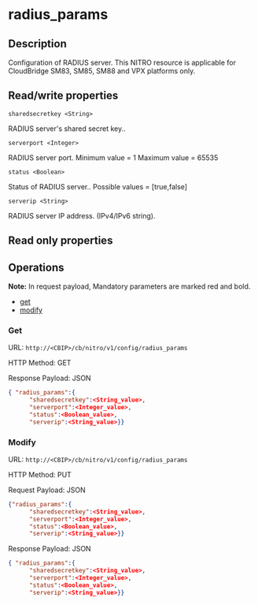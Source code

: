 # radius_params

## Description

Configuration of RADIUS server. This NITRO resource is applicable for CloudBridge SM83, SM85, SM88 and VPX platforms only.

## Read/write properties

`sharedsecretkey <String>`

RADIUS server's shared secret key..

`serverport <Integer>`

RADIUS server port.
Minimum value = 1
Maximum value = 65535

`status <Boolean>`

Status of RADIUS server..
Possible values = [true,false]

`serverip <String>`

RADIUS server IP address. (IPv4/IPv6 string).

## Read only properties

## Operations

**Note:** In request payload, Mandatory parameters are marked red and bold.

* [get](#get) 
* [modify](#modify)

### <a name="get">Get</a>

URL: `http://<CBIP>/cb/nitro/v1/config/radius_params`

HTTP Method: GET

Response Payload: JSON

```json
{ "radius_params":{
      "sharedsecretkey":<String_value>,
      "serverport":<Integer_value>,
      "status":<Boolean_value>,
      "serverip":<String_value>}}
```

### <a name="modify">Modify</a>

URL: `http://<CBIP>/cb/nitro/v1/config/radius_params`

HTTP Method: PUT

Request Payload: JSON

```json
{"radius_params":{
      "sharedsecretkey":<String_value>,
      "serverport":<Integer_value>,
      "status":<Boolean_value>,
      "serverip":<String_value>}}
```

Response Payload: JSON

```json
{ "radius_params":{
      "sharedsecretkey":<String_value>,
      "serverport":<Integer_value>,
      "status":<Boolean_value>,
      "serverip":<String_value>}}
```